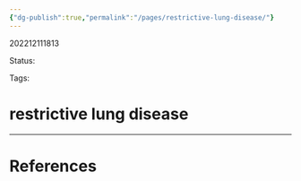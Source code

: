 ```yaml
---
{"dg-publish":true,"permalink":"/pages/restrictive-lung-disease/"}
---
```



202212111813

Status: 

Tags:

# restrictive lung disease








___
# References